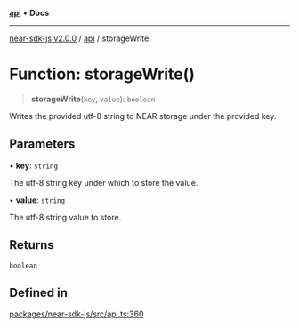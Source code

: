 [**api**](../README.md) • **Docs**

***

[near-sdk-js v2.0.0](../../packages.md) / [api](../README.md) / storageWrite

# Function: storageWrite()

> **storageWrite**(`key`, `value`): `boolean`

Writes the provided utf-8 string to NEAR storage under the provided key.

## Parameters

• **key**: `string`

The utf-8 string key under which to store the value.

• **value**: `string`

The utf-8 string value to store.

## Returns

`boolean`

## Defined in

[packages/near-sdk-js/src/api.ts:360](https://github.com/near/near-sdk-js/blob/b58ac04fc6dff2f1120e9098c0cb059493486598/packages/near-sdk-js/src/api.ts#L360)

